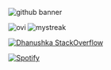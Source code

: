 ![github banner](https://user-images.githubusercontent.com/29354749/223928041-ef90fef2-e141-4601-82b7-44cb93e53323.png)

<img src="https://github-readme-stats.vercel.app/api/top-langs?username=SuperbHappyGuy&show_icons=true&locale=en&layout=compact&theme=chartreuse-light" alt="ovi" />

<img src="https://github-readme-streak-stats.herokuapp.com/?user=SuperbHappyGuy&theme=tokyoday" alt="mystreak"/>

[![Dhanushka StackOverflow](https://github-readme-stackoverflow.vercel.app/?userID=19090344)](https://stackoverflow.com/users/19090344/brandon-noel)

[![Spotify](https://novatorem-6r3h.vercel.app/api/spotify/?background_color=0d1117&border_color=ffffff)](https://open.spotify.com/user/12159198528)
<!--
**SuperbHappyGuy/SuperbHappyGuy** is a ✨ _special_ ✨ repository because its `README.md` (this file) appears on your GitHub profile.

Here are some ideas to get you started:

- 🔭 I’m currently working on ...
- 🌱 I’m currently learning ...
- 👯 I’m looking to collaborate on ...
- 🤔 I’m looking for help with ...
- 💬 Ask me about ...
- 📫 How to reach me: ...
- 😄 Pronouns: ...
- ⚡ Fun fact: ...
-->
